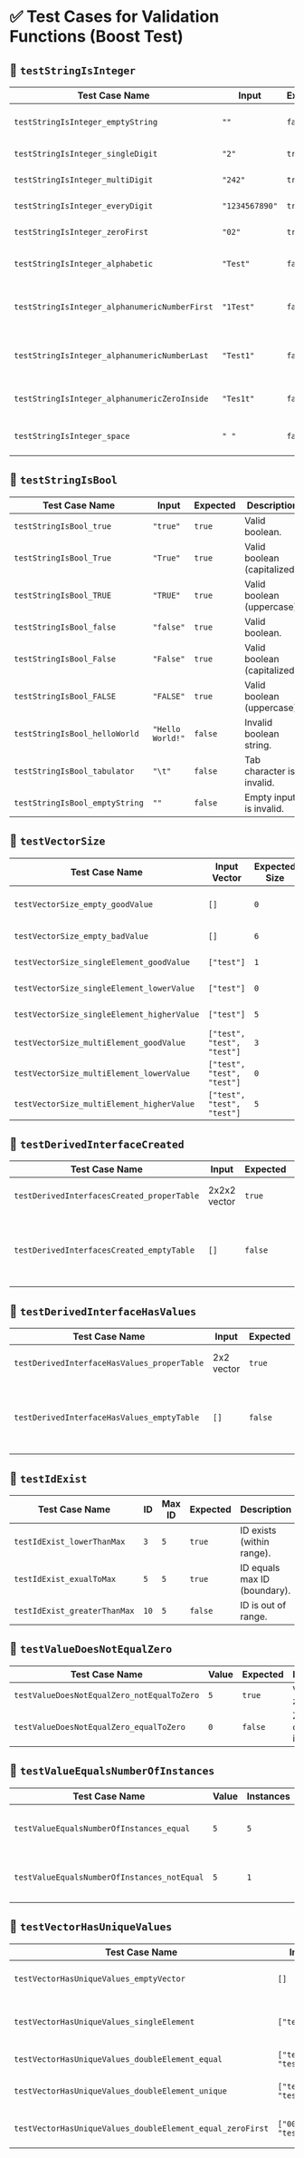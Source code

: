 # ✅ Test Cases for Validation Functions (Boost Test)

## 📘 `testStringIsInteger`

| Test Case Name                                | Input          | Expected | Description                             |
| --------------------------------------------- | -------------- | -------- | --------------------------------------- |
| `testStringIsInteger_emptyString`             | `""`           | `false`  | Empty string should not be accepted.    |
| `testStringIsInteger_singleDigit`             | `"2"`          | `true`   | Single digit is valid.                  |
| `testStringIsInteger_multiDigit`              | `"242"`        | `true`   | Multi-digit value is valid.             |
| `testStringIsInteger_everyDigit`              | `"1234567890"` | `true`   | All digits accepted.                    |
| `testStringIsInteger_zeroFirst`               | `"02"`         | `true`   | Leading zero is accepted.               |
| `testStringIsInteger_alphabetic`              | `"Test"`       | `false`  | Alphabetic input is invalid.            |
| `testStringIsInteger_alphanumericNumberFirst` | `"1Test"`      | `false`  | Digits followed by letters are invalid. |
| `testStringIsInteger_alphanumericNumberLast`  | `"Test1"`      | `false`  | Letters followed by digits are invalid. |
| `testStringIsInteger_alphanumericZeroInside`  | `"Tes1t"`      | `false`  | Alphanumeric in middle is invalid.      |
| `testStringIsInteger_space`                   | `" "`          | `false`  | Whitespace is not a number.             |

## 📗 `testStringIsBool`

| Test Case Name                 | Input            | Expected | Description                  |
| ------------------------------ | ---------------- | -------- | ---------------------------- |
| `testStringIsBool_true`        | `"true"`         | `true`   | Valid boolean.               |
| `testStringIsBool_True`        | `"True"`         | `true`   | Valid boolean (capitalized). |
| `testStringIsBool_TRUE`        | `"TRUE"`         | `true`   | Valid boolean (uppercase).   |
| `testStringIsBool_false`       | `"false"`        | `true`   | Valid boolean.               |
| `testStringIsBool_False`       | `"False"`        | `true`   | Valid boolean (capitalized). |
| `testStringIsBool_FALSE`       | `"FALSE"`        | `true`   | Valid boolean (uppercase).   |
| `testStringIsBool_helloWorld`  | `"Hello World!"` | `false`  | Invalid boolean string.      |
| `testStringIsBool_tabulator`   | `"\t"`           | `false`  | Tab character is invalid.    |
| `testStringIsBool_emptyString` | `""`             | `false`  | Empty input is invalid.      |

## 📘 `testVectorSize`

| Test Case Name                             | Input Vector               | Expected Size | Expected | Description                |
| ------------------------------------------ | -------------------------- | ------------- | -------- | -------------------------- |
| `testVectorSize_empty_goodValue`           | `[]`                       | `0`           | `true`   | Correct empty vector size. |
| `testVectorSize_empty_badValue`            | `[]`                       | `6`           | `false`  | Too few elements.          |
| `testVectorSize_singleElement_goodValue`   | `["test"]`                 | `1`           | `true`   | Exact match.               |
| `testVectorSize_singleElement_lowerValue`  | `["test"]`                 | `0`           | `false`  | Too many elements.         |
| `testVectorSize_singleElement_higherValue` | `["test"]`                 | `5`           | `false`  | Too few elements.          |
| `testVectorSize_multiElement_goodValue`    | `["test", "test", "test"]` | `3`           | `true`   | Exact match.               |
| `testVectorSize_multiElement_lowerValue`   | `["test", "test", "test"]` | `0`           | `false`  | Too many elements.         |
| `testVectorSize_multiElement_higherValue`  | `["test", "test", "test"]` | `5`           | `false`  | Too few elements.          |

## 📗 `testDerivedInterfaceCreated`

| Test Case Name                             | Input        | Expected | Description                                     |
| ------------------------------------------ | ------------ | -------- | ----------------------------------------------- |
| `testDerivedInterfacesCreated_properTable` | 2x2x2 vector | `true`   | Valid nested structure.                         |
| `testDerivedInterfacesCreated_emptyTable`  | `[]`         | `false`  | No interface created but values were specified. |

## 📘 `testDerivedInterfaceHasValues`

| Test Case Name                              | Input      | Expected | Description                                      |
| ------------------------------------------- | ---------- | -------- | ------------------------------------------------ |
| `testDerivedInterfaceHasValues_properTable` | 2x2 vector | `true`   | Valid interface values.                          |
| `testDerivedInterfaceHasValues_emptyTable`  | `[]`       | `false`  | Interface created, but no values were specified. |

## 📗 `testIdExist`

| Test Case Name               | ID   | Max ID | Expected | Description                  |
| ---------------------------- | ---- | ------ | -------- | ---------------------------- |
| `testIdExist_lowerThanMax`   | `3`  | `5`    | `true`   | ID exists (within range).    |
| `testIdExist_exualToMax`     | `5`  | `5`    | `true`   | ID equals max ID (boundary). |
| `testIdExist_greaterThanMax` | `10` | `5`    | `false`  | ID is out of range.          |

## 📘 `testValueDoesNotEqualZero`

| Test Case Name                             | Value | Expected | Description                 |
| ------------------------------------------ | ----- | -------- | --------------------------- |
| `testValueDoesNotEqualZero_notEqualToZero` | `5`   | `true`   | Valid non-zero input.       |
| `testValueDoesNotEqualZero_equalToZero`    | `0`   | `false`  | Zero is considered invalid. |

## 📗 `testValueEqualsNumberOfInstances`

| Test Case Name                              | Value | Instances | Expected | Description                           |
| ------------------------------------------- | ----- | --------- | -------- | ------------------------------------- |
| `testValueEqualsNumberOfInstances_equal`    | `5`   | `5`       | `true`   | Match between value and instances.    |
| `testValueEqualsNumberOfInstances_notEqual` | `5`   | `1`       | `false`  | Mismatch between value and instances. |

## 📘 `testVectorHasUniqueValues`

| Test Case Name                                            | Input                | Expected | Description                   |
| --------------------------------------------------------- | -------------------- | -------- | ----------------------------- |
| `testVectorHasUniqueValues_emptyVector`                   | `[]`                 | `true`   | No duplicates possible.       |
| `testVectorHasUniqueValues_singleElement`                 | `["test"]`           | `true`   | One element is always unique. |
| `testVectorHasUniqueValues_doubleElement_equal`           | `["test", "test"]`   | `false`  | Duplicate detected.           |
| `testVectorHasUniqueValues_doubleElement_unique`          | `["testA", "testB"]` | `true`   | All elements are unique.      |
| `testVectorHasUniqueValues_doubleElement_equal_zeroFirst` | `["00test", "test"]` | `false`  | Interpreted as not unique.    |
